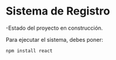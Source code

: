 <h1>Sistema de Registro</h1>

-Estado del proyecto en construcción.

Para ejecutar el sistema, debes poner:

````npm install react````

